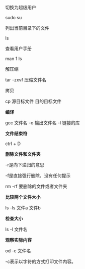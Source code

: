 切换为超级用户

sudo su

列出当前目录下的文件

ls

查看用户手册

man 1 ls

解压缩

tar -zxvf 压缩文件名

拷贝

cp 源目标文件 目的目标文件

**编译**

gcc 文件名 -o 输出文件名 -l 链接的库

**文件结束符**

ctrl + D

**删除文件和文件夹**

-r是向下递归的意思

-f是直接强行删除，没有任何提示

rm -rf 要删除的文件或者文件夹



**比较两个文件大小**

ls -ls 文件a 文件b



**检查大小**

ls -l 文件名



**观察实际内容**

od -c 文件名



-c表示以字符的方式打印文件内容。



















